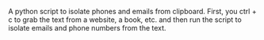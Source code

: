 A python script to isolate phones and emails from clipboard.
First, you ctrl + c to grab the text from a website, a book, etc. and then run the script to isolate emails and phone numbers from the text.
